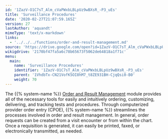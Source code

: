 ```yaml
---
id: '1ZazV-O1C7sT_Alm_cVaPWxbLBLpUz9wBXsR_-P3_uEs'
title: 'Surveillance Procedures'
date: '2020-02-27T21:07:59.165Z'
version: 27
lastAuthor: 'aquandt'
mimeType: 'text/x-markdown'
links:
  - '../../../functions/order-and-result-management.md'
source: 'https://drive.google.com/open?id=1ZazV-O1C7sT_Alm_cVaPWxbLBLpUz9wBXsR_-P3_uEs'
wikigdrive: '2170bf47fa5a6c78b65673f5062de64818a1f71c'
menu:
  main:
    name: 'Surveillance Procedures'
    identifier: '1ZazV-O1C7sT_Alm_cVaPWxbLBLpUz9wBXsR_-P3_uEs'
    parent: '1VhdbTx-CN21VofK5OI8hM7_t8ZE931BH-CjqQsi0-B0'
    weight: 70
---
```





The {{% system-name %}} [Order and Result Management](../../../functions/order-and-result-management.md) module provides all of the necessary tools for easily and intuitively ordering, customizing, delivering, and tracking tests and procedures. Through computerized provider order entry (CPOE), {{% system-name %}} streamlines the processes involved in order and result management. In general, order requests can be created from a visit encounter or from within the chart. Once a requisition is generated, it can easily be printed, faxed, or electronically transmitted, as needed.







